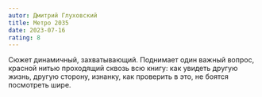 ```yaml
---
autor: Дмитрий Глуховский
title: Метро 2035
date: 2023-07-16
rating: 8
---
```

Cюжет динамичный, захватывающий. Поднимает один важный вопрос, красной нитью проходящий сквозь всю книгу: как увидеть другую жизнь, другую сторону, изнанку, как проверить в это, не боятся посмотреть шире.